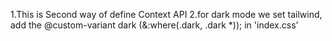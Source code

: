 1.This is Second way of define Context API
2.for dark mode we set tailwind, add the @custom-variant dark (&:where(.dark, .dark *)); in 'index.css'